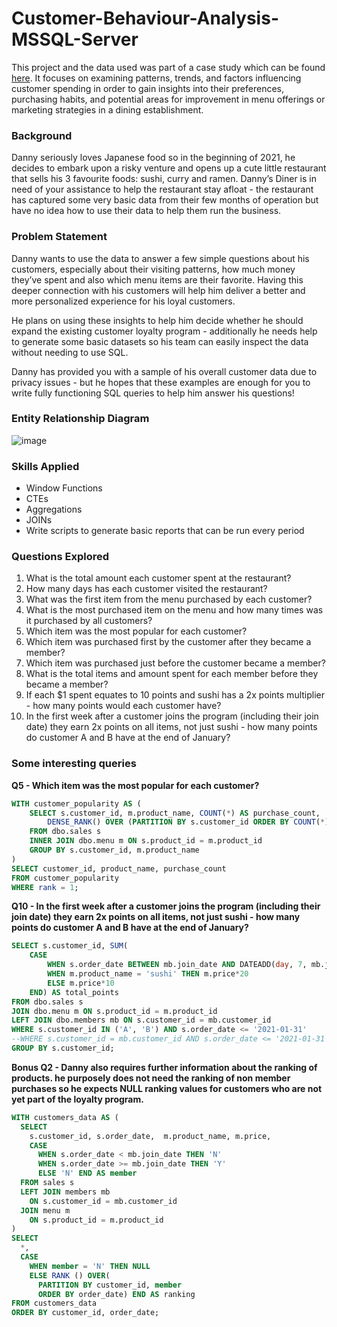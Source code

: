 # Customer-Behaviour-Analysis-MSSQL-Server

This project and the data used was part of a case study which can be found [here](https://8weeksqlchallenge.com/case-study-1/). It focuses on examining patterns, trends, and factors influencing customer spending in order to gain insights into their preferences, purchasing habits, and potential areas for improvement in menu offerings or marketing strategies in a dining establishment.

### Background

Danny seriously loves Japanese food so in the beginning of 2021, he decides to embark upon a risky venture and opens up a cute little restaurant that sells his 3 favourite foods: sushi, curry and ramen.
Danny’s Diner is in need of your assistance to help the restaurant stay afloat - the restaurant has captured some very basic data from their few months of operation but have no idea how to use their data to help them run the business.

### Problem Statement

Danny wants to use the data to answer a few simple questions about his customers, especially about their visiting patterns, how much money they’ve spent and also which menu items are their favorite. Having this deeper connection with his customers will help him deliver a better and more personalized experience for his loyal customers.

He plans on using these insights to help him decide whether he should expand the existing customer loyalty program - additionally he needs help to generate some basic datasets so his team can easily inspect the data without needing to use SQL.

Danny has provided you with a sample of his overall customer data due to privacy issues - but he hopes that these examples are enough for you to write fully functioning SQL queries to help him answer his questions!

### Entity Relationship Diagram

![image](https://github.com/Irene-arch/Customer-Behaviour-Analysis-MSSQL-Server/assets/56026296/5e0c9ea2-cfcf-400e-b164-6955b46f0e9f)

### Skills Applied

- Window Functions
- CTEs
- Aggregations
- JOINs
- Write scripts to generate basic reports that can be run every period

### Questions Explored

1. What is the total amount each customer spent at the restaurant?
2. How many days has each customer visited the restaurant?
3. What was the first item from the menu purchased by each customer?
4. What is the most purchased item on the menu and how many times was it purchased by all customers?
5. Which item was the most popular for each customer?
6. Which item was purchased first by the customer after they became a member?
7. Which item was purchased just before the customer became a member?
8. What is the total items and amount spent for each member before they became a member?
9. If each $1 spent equates to 10 points and sushi has a 2x points multiplier - how many points would each customer have?
10. In the first week after a customer joins the program (including their join date) they earn 2x points on all items, not just sushi - how many points do customer A and B have at the end of January?

### Some interesting queries

**Q5 - Which item was the most popular for each customer?**

```sql
WITH customer_popularity AS (
    SELECT s.customer_id, m.product_name, COUNT(*) AS purchase_count,
        DENSE_RANK() OVER (PARTITION BY s.customer_id ORDER BY COUNT(*) DESC) AS rank
    FROM dbo.sales s
    INNER JOIN dbo.menu m ON s.product_id = m.product_id
    GROUP BY s.customer_id, m.product_name
)
SELECT customer_id, product_name, purchase_count
FROM customer_popularity
WHERE rank = 1;
```


**Q10 - In the first week after a customer joins the program (including their join date) they earn 2x points on all items, not just sushi - how many points do customer A and B have at the end of January?**

```sql
SELECT s.customer_id, SUM(
    CASE 
        WHEN s.order_date BETWEEN mb.join_date AND DATEADD(day, 7, mb.join_date) THEN m.price*20
        WHEN m.product_name = 'sushi' THEN m.price*20 
        ELSE m.price*10 
    END) AS total_points
FROM dbo.sales s
JOIN dbo.menu m ON s.product_id = m.product_id
LEFT JOIN dbo.members mb ON s.customer_id = mb.customer_id
WHERE s.customer_id IN ('A', 'B') AND s.order_date <= '2021-01-31'
--WHERE s.customer_id = mb.customer_id AND s.order_date <= '2021-01-31'
GROUP BY s.customer_id;
```


**Bonus Q2 - Danny also requires further information about the ranking of products. he purposely does not need the ranking of non member purchases so he expects NULL ranking values for customers who are not yet part of the loyalty program.**

```sql
WITH customers_data AS (
  SELECT 
    s.customer_id, s.order_date,  m.product_name, m.price,
    CASE
      WHEN s.order_date < mb.join_date THEN 'N'
      WHEN s.order_date >= mb.join_date THEN 'Y'
      ELSE 'N' END AS member
  FROM sales s
  LEFT JOIN members mb
    ON s.customer_id = mb.customer_id
  JOIN menu m
    ON s.product_id = m.product_id
)
SELECT 
  *, 
  CASE
    WHEN member = 'N' THEN NULL
    ELSE RANK () OVER(
      PARTITION BY customer_id, member
      ORDER BY order_date) END AS ranking
FROM customers_data
ORDER BY customer_id, order_date;
```
   
